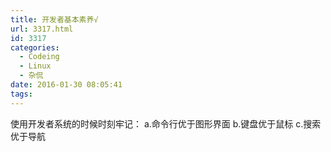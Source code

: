 ```yaml
---
title: 开发者基本素养√
url: 3317.html
id: 3317
categories:
  - Codeing
  - Linux
  - 杂侃
date: 2016-01-30 08:05:41
tags:
---
```


使用开发者系统的时候时刻牢记： a.命令行优于图形界面 b.键盘优于鼠标 c.搜索优于导航